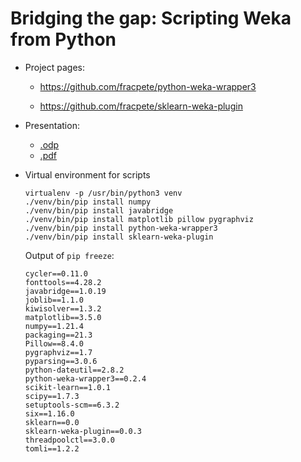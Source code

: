 # Bridging the gap: Scripting Weka from Python

* Project pages:

  * https://github.com/fracpete/python-weka-wrapper3

  * https://github.com/fracpete/sklearn-weka-plugin

* Presentation: 

  * [.odp](scripting.odp)
  * [.pdf](scripting.pdf)

* Virtual environment for scripts

  ```
  virtualenv -p /usr/bin/python3 venv
  ./venv/bin/pip install numpy
  ./venv/bin/pip install javabridge
  ./venv/bin/pip install matplotlib pillow pygraphviz
  ./venv/bin/pip install python-weka-wrapper3
  ./venv/bin/pip install sklearn-weka-plugin
  ```

  Output of `pip freeze`:

  ```
  cycler==0.11.0
  fonttools==4.28.2
  javabridge==1.0.19
  joblib==1.1.0
  kiwisolver==1.3.2
  matplotlib==3.5.0
  numpy==1.21.4
  packaging==21.3
  Pillow==8.4.0
  pygraphviz==1.7
  pyparsing==3.0.6
  python-dateutil==2.8.2
  python-weka-wrapper3==0.2.4
  scikit-learn==1.0.1
  scipy==1.7.3
  setuptools-scm==6.3.2
  six==1.16.0
  sklearn==0.0
  sklearn-weka-plugin==0.0.3
  threadpoolctl==3.0.0
  tomli==1.2.2
  ```
